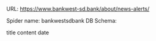 URL: https://www.bankwest-sd.bank/about/news-alerts/

Spider name: bankwestsdbank
DB Schema:

title
content
date
